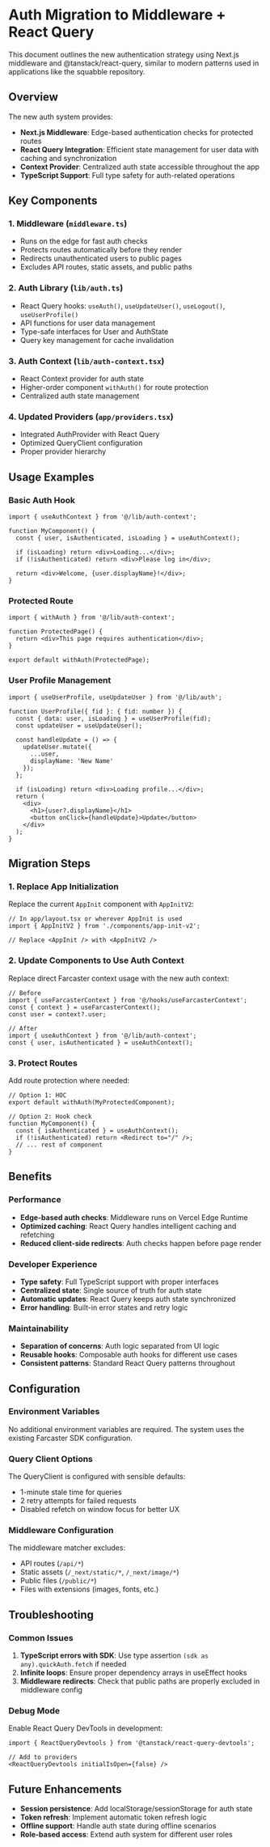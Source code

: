 # Auth Migration to Middleware + React Query

This document outlines the new authentication strategy using Next.js middleware and @tanstack/react-query, similar to modern patterns used in applications like the squabble repository.

## Overview

The new auth system provides:
- **Next.js Middleware**: Edge-based authentication checks for protected routes
- **React Query Integration**: Efficient state management for user data with caching and synchronization
- **Context Provider**: Centralized auth state accessible throughout the app
- **TypeScript Support**: Full type safety for auth-related operations

## Key Components

### 1. Middleware (`middleware.ts`)
- Runs on the edge for fast auth checks
- Protects routes automatically before they render
- Redirects unauthenticated users to public pages
- Excludes API routes, static assets, and public paths

### 2. Auth Library (`lib/auth.ts`)
- React Query hooks: `useAuth()`, `useUpdateUser()`, `useLogout()`, `useUserProfile()`
- API functions for user data management
- Type-safe interfaces for User and AuthState
- Query key management for cache invalidation

### 3. Auth Context (`lib/auth-context.tsx`)
- React Context provider for auth state
- Higher-order component `withAuth()` for route protection
- Centralized auth state management

### 4. Updated Providers (`app/providers.tsx`)
- Integrated AuthProvider with React Query
- Optimized QueryClient configuration
- Proper provider hierarchy

## Usage Examples

### Basic Auth Hook
```tsx
import { useAuthContext } from '@/lib/auth-context';

function MyComponent() {
  const { user, isAuthenticated, isLoading } = useAuthContext();

  if (isLoading) return <div>Loading...</div>;
  if (!isAuthenticated) return <div>Please log in</div>;

  return <div>Welcome, {user.displayName}!</div>;
}
```

### Protected Route
```tsx
import { withAuth } from '@/lib/auth-context';

function ProtectedPage() {
  return <div>This page requires authentication</div>;
}

export default withAuth(ProtectedPage);
```

### User Profile Management
```tsx
import { useUserProfile, useUpdateUser } from '@/lib/auth';

function UserProfile({ fid }: { fid: number }) {
  const { data: user, isLoading } = useUserProfile(fid);
  const updateUser = useUpdateUser();

  const handleUpdate = () => {
    updateUser.mutate({
      ...user,
      displayName: 'New Name'
    });
  };

  if (isLoading) return <div>Loading profile...</div>;
  return (
    <div>
      <h1>{user?.displayName}</h1>
      <button onClick={handleUpdate}>Update</button>
    </div>
  );
}
```

## Migration Steps

### 1. Replace App Initialization
Replace the current `AppInit` component with `AppInitV2`:

```tsx
// In app/layout.tsx or wherever AppInit is used
import { AppInitV2 } from './components/app-init-v2';

// Replace <AppInit /> with <AppInitV2 />
```

### 2. Update Components to Use Auth Context
Replace direct Farcaster context usage with the new auth context:

```tsx
// Before
import { useFarcasterContext } from '@/hooks/useFarcasterContext';
const { context } = useFarcasterContext();
const user = context?.user;

// After
import { useAuthContext } from '@/lib/auth-context';
const { user, isAuthenticated } = useAuthContext();
```

### 3. Protect Routes
Add route protection where needed:

```tsx
// Option 1: HOC
export default withAuth(MyProtectedComponent);

// Option 2: Hook check
function MyComponent() {
  const { isAuthenticated } = useAuthContext();
  if (!isAuthenticated) return <Redirect to="/" />;
  // ... rest of component
}
```

## Benefits

### Performance
- **Edge-based auth checks**: Middleware runs on Vercel Edge Runtime
- **Optimized caching**: React Query handles intelligent caching and refetching
- **Reduced client-side redirects**: Auth checks happen before page render

### Developer Experience
- **Type safety**: Full TypeScript support with proper interfaces
- **Centralized state**: Single source of truth for auth state
- **Automatic updates**: React Query keeps auth state synchronized
- **Error handling**: Built-in error states and retry logic

### Maintainability
- **Separation of concerns**: Auth logic separated from UI logic
- **Reusable hooks**: Composable auth hooks for different use cases
- **Consistent patterns**: Standard React Query patterns throughout

## Configuration

### Environment Variables
No additional environment variables are required. The system uses the existing Farcaster SDK configuration.

### Query Client Options
The QueryClient is configured with sensible defaults:
- 1-minute stale time for queries
- 2 retry attempts for failed requests
- Disabled refetch on window focus for better UX

### Middleware Configuration
The middleware matcher excludes:
- API routes (`/api/*`)
- Static assets (`/_next/static/*`, `/_next/image/*`)
- Public files (`/public/*`)
- Files with extensions (images, fonts, etc.)

## Troubleshooting

### Common Issues

1. **TypeScript errors with SDK**: Use type assertion `(sdk as any).quickAuth.fetch` if needed
2. **Infinite loops**: Ensure proper dependency arrays in useEffect hooks
3. **Middleware redirects**: Check that public paths are properly excluded in middleware config

### Debug Mode
Enable React Query DevTools in development:

```tsx
import { ReactQueryDevtools } from '@tanstack/react-query-devtools';

// Add to providers
<ReactQueryDevtools initialIsOpen={false} />
```

## Future Enhancements

- **Session persistence**: Add localStorage/sessionStorage for auth state
- **Token refresh**: Implement automatic token refresh logic
- **Offline support**: Handle auth state during offline scenarios
- **Role-based access**: Extend auth system for different user roles